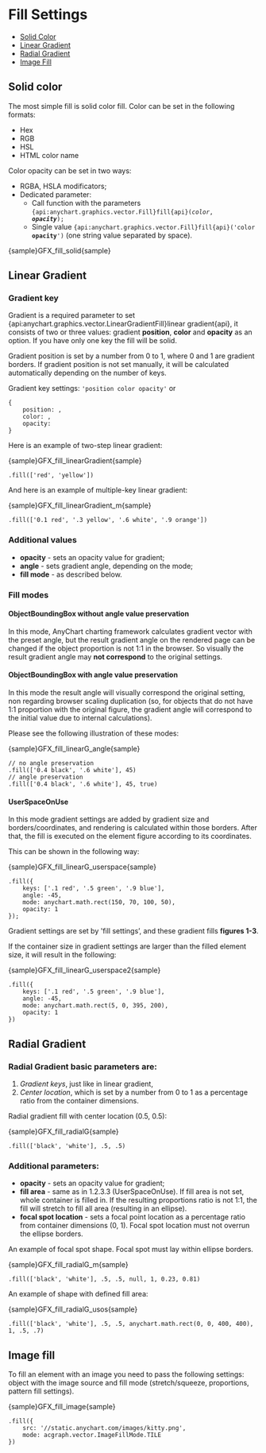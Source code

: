 # Fill Settings
* [Solid Color](#solid_color)
* [Linear Gradient](#linear_gradient)
* [Radial Gradient](#radial_gradient)
* [Image Fill](#image_fill)

## Solid color

The most simple fill is solid color fill. Color can be set in the following formats:
* Hex
* RGB
* HSL
* HTML color name

Color opacity can be set in two ways:
* RGBA, HSLA modificators;
* Dedicated parameter:
    * Call function with the parameters <code>{api:anychart.graphics.vector.Fill}fill{api}(_color_, _**opacity**_);</code>
    * Single value <code>{api:anychart.graphics.vector.Fill}fill{api}('color **opacity**')</code> (one string value separated by space).

{sample}GFX\_fill\_solid{sample}

## Linear Gradient

### Gradient key

Gradient is a required parameter to set {api:anychart.graphics.vector.LinearGradientFill}linear gradient{api}, it consists of two or three values: gradient **position**, **color** and **opacity** as an option. If you have only one key the fill will be solid.

Gradient position is set by a number from 0 to 1, where 0 and 1 are gradient borders. If gradient position is not set manually, it will be calculated automatically depending on the number of keys. 

Gradient key settings: `'position color opacity'` or 
```
{
    position: ,
    color: ,
    opacity:
}
```

Here is an example of two-step linear gradient:

{sample}GFX\_fill_linearGradient{sample}

```
.fill(['red', 'yellow'])
```
And here is an example of multiple-key linear gradient:

{sample}GFX\_fill\_linearGradient\_m{sample}

```
.fill(['0.1 red', '.3 yellow', '.6 white', '.9 orange'])
```
### Additional values
* **opacity** - sets an opacity value for gradient;
* **angle** - sets gradient angle, depending on the mode;
* **fill mode** - as described below.

### Fill modes

#### ObjectBoundingBox without angle value preservation
In this mode, AnyChart charting framework calculates gradient vector with the preset angle, but the result gradient angle on the rendered page can be changed if the object proportion is not 1:1 in the browser. So visually the result gradient angle may **not correspond** to the original settings.

#### ObjectBoundingBox with angle value preservation
In this mode the result angle will visually correspond the original setting, non regarding browser scaling duplication (so, for objects that do not have 1:1 proportion with the original figure, the gradient angle will correspond to the initial value due to internal calculations).

Please see the following illustration of these modes:

{sample}GFX\_fill\_linearG\_angle{sample}

```
// no angle preservation
.fill(['0.4 black', '.6 white'], 45)
// angle preservation
.fill(['0.4 black', '.6 white'], 45, true)

```

#### UserSpaceOnUse
In this mode gradient settings are added by gradient size and borders/coordinates, and rendering is calculated within those borders. After that, the fill is executed on the element figure according to its coordinates.

This can be shown in the following way:

{sample}GFX\_fill\_linearG\_userspace{sample}

```
.fill({
    keys: ['.1 red', '.5 green', '.9 blue'],
    angle: -45,
    mode: anychart.math.rect(150, 70, 100, 50),
    opacity: 1
});
```

Gradient settings are set by 'fill settings’, and these gradient fills
 **figures 1-3**.

If the container size in gradient settings are larger than the filled element size, it will result in the following:

{sample}GFX\_fill\_linearG\_userspace2{sample}

```
.fill({
    keys: ['.1 red', '.5 green', '.9 blue'],
    angle: -45,
    mode: anychart.math.rect(5, 0, 395, 200),
    opacity: 1
})
```

## Radial Gradient

### Radial Gradient basic parameters are:
1. _Gradient keys_, just like in linear gradient,
2. _Center location_, which is set by a number from 0 to 1 as a percentage ratio from the container dimensions.

Radial gradient fill with center location (0.5, 0.5):

{sample}GFX\_fill_radialG{sample}

```
.fill(['black', 'white'], .5, .5)
```

### Additional parameters:
* **opacity** - sets an opacity value for gradient;
* **fill area** - same as in 1.2.3.3 (UserSpaceOnUse). 
 If fill area is not set, whole container is filled in.
 If the resulting proportions ratio is not 1:1, the fill will stretch to fill all area (resulting in an ellipse).
* **focal spot location** - sets a focal point location as a percentage ratio from container dimensions (0, 1). Focal spot location must not overrun the ellipse borders.

An example of focal spot shape. Focal spot must lay within ellipse borders.

{sample}GFX\_fill\_radialG\_m{sample}

```
.fill(['black', 'white'], .5, .5, null, 1, 0.23, 0.81)
```

An example of shape with defined fill area:

{sample}GFX\_fill\_radialG\_usos{sample}

```
.fill(['black', 'white'], .5, .5, anychart.math.rect(0, 0, 400, 400), 1, .5, .7)
```

## Image fill
To fill an element with an image you need to pass the following settings: object with the image source and fill mode (stretch/squeeze, proportions, pattern fill settings). 

{sample}GFX\_fill_image{sample}

```
.fill({
    src: '//static.anychart.com/images/kitty.png',
    mode: acgraph.vector.ImageFillMode.TILE
})
```
